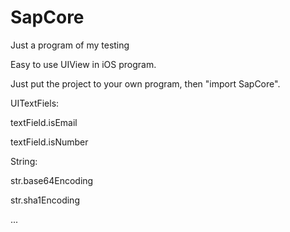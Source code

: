 # SapCore
Just a program of my testing

Easy to use UIView in iOS program.

Just put the project to your own program, then "import SapCore".

UITextFiels:

textField.isEmail

textField.isNumber


String:

str.base64Encoding

str.sha1Encoding


...
